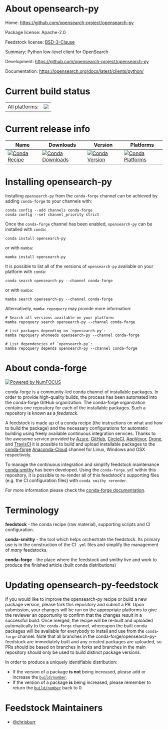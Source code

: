 About opensearch-py
===================

Home: https://github.com/opensearch-project/opensearch-py

Package license: Apache-2.0

Feedstock license: [BSD-3-Clause](https://github.com/conda-forge/opensearch-py-feedstock/blob/main/LICENSE.txt)

Summary: Python low-level client for OpenSearch

Development: https://github.com/opensearch-project/opensearch-py

Documentation: https://opensearch.org/docs/latest/clients/python/

Current build status
====================


<table><tr><td>All platforms:</td>
    <td>
      <a href="https://dev.azure.com/conda-forge/feedstock-builds/_build/latest?definitionId=14523&branchName=main">
        <img src="https://dev.azure.com/conda-forge/feedstock-builds/_apis/build/status/opensearch-py-feedstock?branchName=main">
      </a>
    </td>
  </tr>
</table>

Current release info
====================

| Name | Downloads | Version | Platforms |
| --- | --- | --- | --- |
| [![Conda Recipe](https://img.shields.io/badge/recipe-opensearch--py-green.svg)](https://anaconda.org/conda-forge/opensearch-py) | [![Conda Downloads](https://img.shields.io/conda/dn/conda-forge/opensearch-py.svg)](https://anaconda.org/conda-forge/opensearch-py) | [![Conda Version](https://img.shields.io/conda/vn/conda-forge/opensearch-py.svg)](https://anaconda.org/conda-forge/opensearch-py) | [![Conda Platforms](https://img.shields.io/conda/pn/conda-forge/opensearch-py.svg)](https://anaconda.org/conda-forge/opensearch-py) |

Installing opensearch-py
========================

Installing `opensearch-py` from the `conda-forge` channel can be achieved by adding `conda-forge` to your channels with:

```
conda config --add channels conda-forge
conda config --set channel_priority strict
```

Once the `conda-forge` channel has been enabled, `opensearch-py` can be installed with `conda`:

```
conda install opensearch-py
```

or with `mamba`:

```
mamba install opensearch-py
```

It is possible to list all of the versions of `opensearch-py` available on your platform with `conda`:

```
conda search opensearch-py --channel conda-forge
```

or with `mamba`:

```
mamba search opensearch-py --channel conda-forge
```

Alternatively, `mamba repoquery` may provide more information:

```
# Search all versions available on your platform:
mamba repoquery search opensearch-py --channel conda-forge

# List packages depending on `opensearch-py`:
mamba repoquery whoneeds opensearch-py --channel conda-forge

# List dependencies of `opensearch-py`:
mamba repoquery depends opensearch-py --channel conda-forge
```


About conda-forge
=================

[![Powered by
NumFOCUS](https://img.shields.io/badge/powered%20by-NumFOCUS-orange.svg?style=flat&colorA=E1523D&colorB=007D8A)](https://numfocus.org)

conda-forge is a community-led conda channel of installable packages.
In order to provide high-quality builds, the process has been automated into the
conda-forge GitHub organization. The conda-forge organization contains one repository
for each of the installable packages. Such a repository is known as a *feedstock*.

A feedstock is made up of a conda recipe (the instructions on what and how to build
the package) and the necessary configurations for automatic building using freely
available continuous integration services. Thanks to the awesome service provided by
[Azure](https://azure.microsoft.com/en-us/services/devops/), [GitHub](https://github.com/),
[CircleCI](https://circleci.com/), [AppVeyor](https://www.appveyor.com/),
[Drone](https://cloud.drone.io/welcome), and [TravisCI](https://travis-ci.com/)
it is possible to build and upload installable packages to the
[conda-forge](https://anaconda.org/conda-forge) [Anaconda-Cloud](https://anaconda.org/)
channel for Linux, Windows and OSX respectively.

To manage the continuous integration and simplify feedstock maintenance
[conda-smithy](https://github.com/conda-forge/conda-smithy) has been developed.
Using the ``conda-forge.yml`` within this repository, it is possible to re-render all of
this feedstock's supporting files (e.g. the CI configuration files) with ``conda smithy rerender``.

For more information please check the [conda-forge documentation](https://conda-forge.org/docs/).

Terminology
===========

**feedstock** - the conda recipe (raw material), supporting scripts and CI configuration.

**conda-smithy** - the tool which helps orchestrate the feedstock.
                   Its primary use is in the construction of the CI ``.yml`` files
                   and simplify the management of *many* feedstocks.

**conda-forge** - the place where the feedstock and smithy live and work to
                  produce the finished article (built conda distributions)


Updating opensearch-py-feedstock
================================

If you would like to improve the opensearch-py recipe or build a new
package version, please fork this repository and submit a PR. Upon submission,
your changes will be run on the appropriate platforms to give the reviewer an
opportunity to confirm that the changes result in a successful build. Once
merged, the recipe will be re-built and uploaded automatically to the
`conda-forge` channel, whereupon the built conda packages will be available for
everybody to install and use from the `conda-forge` channel.
Note that all branches in the conda-forge/opensearch-py-feedstock are
immediately built and any created packages are uploaded, so PRs should be based
on branches in forks and branches in the main repository should only be used to
build distinct package versions.

In order to produce a uniquely identifiable distribution:
 * If the version of a package **is not** being increased, please add or increase
   the [``build/number``](https://docs.conda.io/projects/conda-build/en/latest/resources/define-metadata.html#build-number-and-string).
 * If the version of a package **is** being increased, please remember to return
   the [``build/number``](https://docs.conda.io/projects/conda-build/en/latest/resources/define-metadata.html#build-number-and-string)
   back to 0.

Feedstock Maintainers
=====================

* [@chrisburr](https://github.com/chrisburr/)

